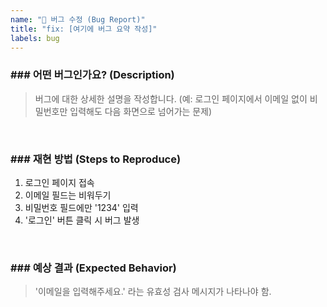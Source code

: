 ```yaml
---
name: "🐛 버그 수정 (Bug Report)"
title: "fix: [여기에 버그 요약 작성]"
labels: bug
---
```


### ### 어떤 버그인가요? (Description)

> 버그에 대한 상세한 설명을 작성합니다.
> (예: 로그인 페이지에서 이메일 없이 비밀번호만 입력해도 다음 화면으로 넘어가는 문제)

<br>

### ### 재현 방법 (Steps to Reproduce)

1. 로그인 페이지 접속
2. 이메일 필드는 비워두기
3. 비밀번호 필드에만 '1234' 입력
4. '로그인' 버튼 클릭 시 버그 발생

<br>

### ### 예상 결과 (Expected Behavior)

> '이메일을 입력해주세요.' 라는 유효성 검사 메시지가 나타나야 함.